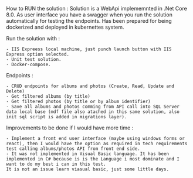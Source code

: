 How to RUN the solution :
Solution is a WebApi implememnted in .Net Core 8.0. As user interface you have a swagger when you run the solution automatically for testing the endpoints.
Has been prepared for being dockerized and deployed in kubernettes system.

Run the solution with :

	- IIS Expreess local machine, just punch launch button with IIS Express option selected.
	- Unit test solution.
	- Docker-compose.

Endpoints :

	- CRUD endpoints for albums and photos (Create, Read, Update and Delete)
	- Get filtered albums (by title)
	- Get filtered photos (by title or by album identifier)
	- Save all albums and photos comming from API call into SQL Server data local base (mdf file also atached in this same solution, also init sql script is added in migrations layer).

Improvements to be done if I would have more time :

	- Implement a front end user interface (maybe using windows forms or react), then I would have the option as required in tech requirements test calling albums/photos API from front end side.
	- It was not implemented in Visual Basic language. It has been implemented in C# because is is the Language i most dominate and I want to do my best i can in this test.
	It is not an issue learn viasual basic, just some little days.